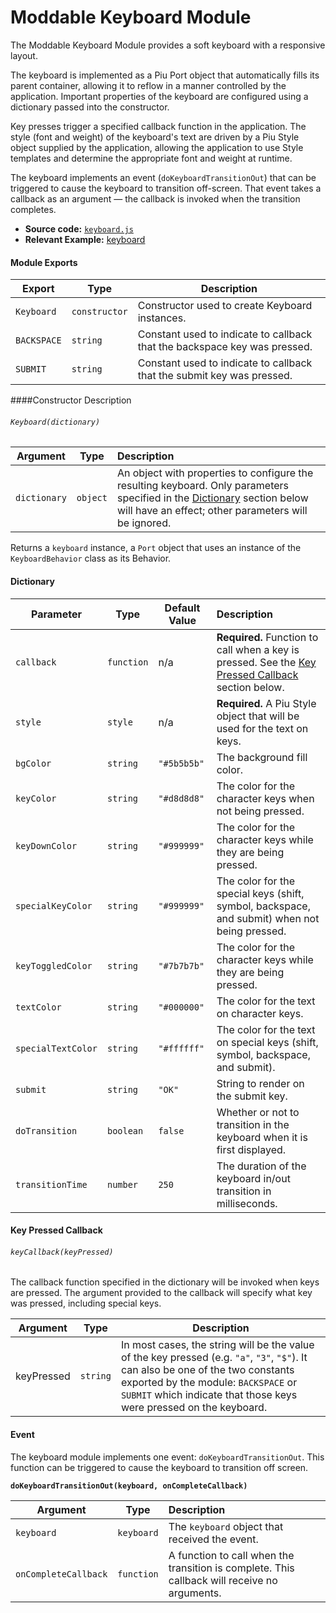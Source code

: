 # Moddable Keyboard Module

The Moddable Keyboard Module provides a soft keyboard with a responsive layout. 

The keyboard is implemented as a Piu Port object that automatically fills its parent container, allowing it to reflow in a manner controlled by the application. Important properties of the keyboard are configured using a dictionary passed into the constructor.

Key presses trigger a specified callback function in the application. The style (font and weight) of the keyboard's text are driven by a Piu Style object supplied by the application, allowing the application to use Style templates and determine the appropriate font and weight at runtime.

The keyboard implements an event (`doKeyboardTransitionOut`) that can be triggered to cause the keyboard to transition off-screen. That event takes a callback as an argument — the callback is invoked when the transition completes.

- **Source code:** [`keyboard.js`](../../modules/input/keyboard/keyboard.js)
- **Relevant Example:** [keyboard](../../examples/piu/keyboard/main.js)

#### Module Exports
| Export | Type |  Description |
| --- | --- | --- |
| `Keyboard` | `constructor` | Constructor used to create Keyboard instances. |
| `BACKSPACE` | `string` | Constant used to indicate to callback that the backspace key was pressed. |
| `SUBMIT` | `string` | Constant used to indicate to callback that the submit key was pressed. |

####Constructor Description

###### `Keyboard(dictionary)`

| Argument | Type | Description |
| --- | --- | :--- | 
| `dictionary` | `object` | An object with properties to configure the resulting keyboard. Only parameters specified in the [Dictionary](#keyboard-dictionary) section below will have an effect; other parameters will be ignored.

Returns a `keyboard` instance, a `Port` object that uses an instance of the `KeyboardBehavior` class as its Behavior.

<a id="keyboard-dictionary"></a>
#### Dictionary

| Parameter | Type | Default Value | Description |
| --- | --- | --- | :--- |
| `callback` | `function` | n/a | **Required.** Function to call when a key is pressed. See the [Key Pressed Callback](#key-callback) section below.|
| `style` | `style` | n/a | **Required.** A Piu Style object that will be used for the text on keys. |
| `bgColor` | `string` | `"#5b5b5b"`| The background fill color. |
| `keyColor` | `string` | `"#d8d8d8"`| The color for the character keys when not being pressed. |
| `keyDownColor` | `string` | `"#999999"`| The color for the character keys while they are being pressed. |
| `specialKeyColor` | `string` | `"#999999"`| The color for the special keys (shift, symbol, backspace, and submit) when not being pressed. |
| `keyToggledColor` | `string` | `"#7b7b7b"`| The color for the character keys while they are being pressed. |
| `textColor` | `string` | `"#000000"`| The color for the text on character keys. |
| `specialTextColor` | `string` | `"#ffffff"`| The color for the text on special keys (shift, symbol, backspace, and submit). |
| `submit` | `string` | `"OK"`| String to render on the submit key. |
| `doTransition` | `boolean` | `false`| Whether or not to transition in the keyboard when it is first displayed. |
| `transitionTime` | `number` | `250`| The duration of the keyboard in/out transition in milliseconds. |

<a id="key-callback"></a>
#### Key Pressed Callback

###### `keyCallback(keyPressed)`
The callback function specified in the dictionary will be invoked when keys are pressed. The argument provided to the callback will specify what key was pressed, including special keys.

| Argument | Type | Description |
| --- | --- | --- |
| keyPressed | `string` | In most cases, the string will be the value of the key pressed (e.g. `"a"`, `"3"`, `"$"`). It can also be one of the two constants exported by the module:  `BACKSPACE` or `SUBMIT` which indicate that those keys were pressed on the keyboard.|

#### Event
The keyboard module implements one event: `doKeyboardTransitionOut`. This function can be triggered to cause the keyboard to transition off screen. 

**`doKeyboardTransitionOut(keyboard, onCompleteCallback)`**

| Argument | Type | Description |
| --- | --- | :--- |
| `keyboard` | `keyboard` | The `keyboard` object that received the event. |
| `onCompleteCallback` | `function` | A function to call when the transition is complete. This callback will receive no arguments. |

